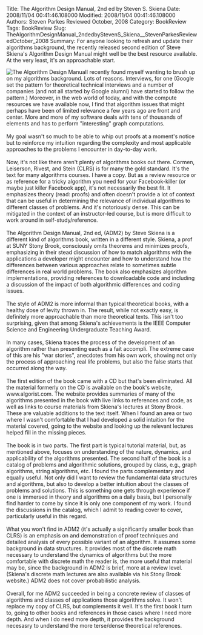 Title: The Algorithm Design Manual, 2nd ed by Steven S. Skiena
Date: 2008/11/04 00:41:46.108000
Modified: 2008/11/04 00:41:46.108000
Authors: Steven Parkes Reviewed October, 2008
Category: BookReview
Tags: BookReview
Slug: TheAlgorithmDesignManual_2ndedbyStevenS_Skiena__StevenParkesReviewedOctober_2008
Summary: For anyone looking to refresh and update their algorithms background, the recently released second edition of Steve Skiena's Algorithm Design Manual might well be the best resource available. At the very least, it's an approachable start.


<p><img class="image-left" src="../images/algoDesignManual.jpg/image_preview" alt="The Algorithm Design Manual" />I recently found myself wanting to brush up on my algorithms background. Lots of reasons. Interviews, for one (Google set the pattern for theoretical technical interviews and a number of companies (and not all started by Google alumni) have started to follow the pattern.) Moreover, in the web world of today, and with the compute resources we have available now, I find that algorithm issues that might perhaps have been of limited relevance a few years ago are front and center. More and more of my software deals with tens of thousands of elements and has to perform "interesting" graph computations.<br /><br />My goal wasn't so much to be able to whip out proofs at a moment's notice but to reinforce my intuition regarding the complexity and most applicable approaches to the problems I encounter in day-to-day work.<br /><br />Now, it's not like there aren't plenty of algorithms books out there. Cormen, Leiserson, Rivest, and Stein (CLRS) is for many the gold standard. It's the text for many algorithms courses. I have a copy. But as a review resource or as reference for a tricky algorithm you need for your Facebook-killer (or maybe just killer Facebook app), it's not necessarily the best fit. It emphasizes theory (read: proofs) and often doesn't provide a lot of context that can be useful in determining the relevance of individual algorithms to different classes of problems. And it's notoriously dense. This can be mitigated in the context of an instructor-led course, but is more difficult to work around in self-study/reference.<br /><br />The Algorithm Design Manual, 2nd ed, (ADM2) by Steve Skiena is a different kind of algorithms book, written in a different style. Skiena, a prof at SUNY Stony Brook, consciously omits theorems and minimizes proofs, emphasizing in their stead discussion of how to match algorithms with the applications a developer might encounter and how to understand how the differences between various approaches relate to sometimes subtle differences in real world problems. The book also emphasizes algorithm implementations, providing references to downloadable code and including a discussion of the impact of both algorithmic differences and coding issues.<br /><br />The style of ADM2 is more informal than typical theoretical books, with a healthy dose of levity thrown in. The result, while not exactly easy, is definitely more approachable than more theoretical texts. This isn't too surprising, given that among Skiena's achievements is the IEEE Computer Science and Engineering Undergraduate Teaching Award.<br /><br />In many cases, Skiena traces the process of the development of an algorithm rather than presenting each as a fait accompli. The extreme case of this are his "war stories", anecdotes from his own work, showing not only the process of approaching real life problems, but also the false starts that occurred along the way.<br /><br />The first edition of the book came with a CD but that's been eliminated. All the material formerly on the CD is available on the book's website, www.algorist.com. The website provides summaries of many of the algorithms presented in the book with live links to references and code, as well as links to course materials from Skiena's lectures at Stony Brook. These are valuable additions to the text itself. When I found an area or two where I wasn't comfortable that I had developed a solid intuition for the material covered, going to the website and looking up the relevant lectures helped fill in the missing pieces.<br /><br />The book is in two parts. The first part is typical tutorial material, but, as mentioned above, focuses on understanding of the nature, dynamics, and applicability of the algorithms presented. The second half of the book is a catalog of problems and algorithmic solutions, grouped by class, e.g., graph algorithms, string algorithms, etc. I found the parts complementary and equally useful. Not only did I want to review the fundamental data structures and algorithms, but also to develop a better intuition about the classes of problems and solutions. This is something one gets through experience if one is immersed in theory and algorithms on a daily basis, but I personally find harder to come by since it is only one component of my work. I found the discussions in the catalog, which I admit to reading cover to cover, particularly useful in this regard.<br /><br />What you won't find in ADM2 (it's actually a significantly smaller book than CLRS) is an emphasis on and demonstration of proof techniques and detailed analysis of every possible variant of an algorithm. It assumes some background in data structures. It provides most of the discrete math necessary to understand the dynamics of algorithms but the more comfortable with discrete math the reader is, the more useful that material may be, since the background in ADM2 is brief, more at a review level. (Skiena's discrete math lectures are also available via his Stony Brook website.) ADM2 does not cover probabilistic analysis.<br /><br />Overall, for me ADM2 succeeded in being a concrete review of classes of algorithms and classes of applications those algorithms solve. It won't replace my copy of CLRS, but complements it well. It's the first book I turn to, going to other books and references in those cases where I need more depth. And when I do need more depth, it provides the background necesasry to understand the more terse/dense theoretical references.<br /><br /></p>

